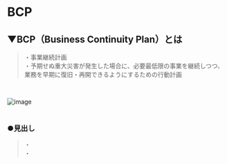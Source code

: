 # BCP

## ▼BCP（Business Continuity Plan）とは
>・事業継続計画<br>
>・予期せぬ重大災害が発生した場合に、必要最低限の事業を継続しつつ、業務を早期に復旧・再開できるようにするための行動計画<br>
<br>

![image](https://user-images.githubusercontent.com/81621944/234585747-39f01d16-47d5-4740-96c2-0f9cc5941c5e.png)<br>
<br>

### ●見出し
>・<br>
>・<br>
<br>
